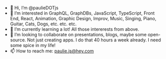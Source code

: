 - 👋 Hi, I’m @paulieDOTjs
- 👀 I’m interested in GraphQL, GraphDBs, JavaScript, TypeScript, Front End, React, Animation, Graphic Design, Improv, Music, Singing, Piano, Guitar, Cats, Dogs, etc. etc. etc. 
- 🌱 I’m currently learning a lot! All those intererests from above. 
- 💞️ I’m looking to collaborate on presentations, blogs, maybe some open-source. Not just creating apps. I do that 40 hours a week already. I need some spice in my life! 
- 📫 How to reach me: paulie.js@hey.com

<!---
paulieDOTjs/paulieDOTjs is a ✨ special ✨ repository because its `README.md` (this file) appears on your GitHub profile.
You can click the Preview link to take a look at your changes.
--->
